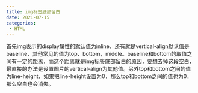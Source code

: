 ```yaml
---
title: img标签底部留白
date: 2021-07-15
categories: 
 - HTML
---
```


首先img表示的display属性的默认值为inline，还有就是vertical-align默认值是baseline，其他常见的值为top、bottom，middle。baseline和bottom的取值之间有一定的距离，而这个距离就是img标签底部留白的原因，要想去掉这段空白，最直接的办法是设置图片的vertical-align为其他值。另外top和bottom之间的值为line-height，如果把line-height设置为0，那么top和bottom之间的值也为0，那么空白也会消失。
